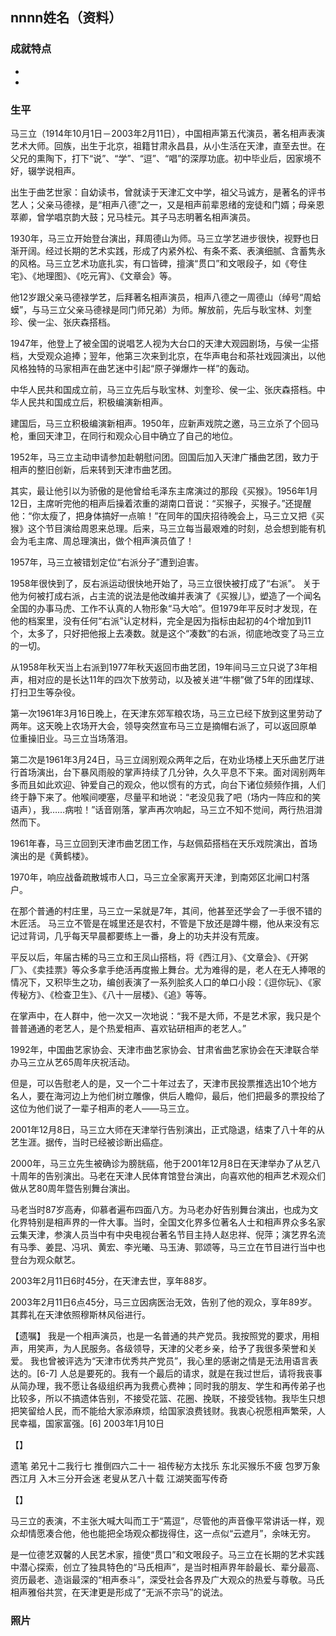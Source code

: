 ## nnnn姓名（资料）

### 成就特点

- ​
- ​


### 生平

马三立（1914年10月1日－2003年2月11日），中国相声第五代演员，著名相声表演艺术大师。回族，出生于北京，祖籍甘肃永昌县，从小生活在天津，直至去世。在父兄的熏陶下，打下“说”、“学”、“逗”、“唱”的深厚功底。初中毕业后，因家境不好，辍学说相声。

出生于曲艺世家：自幼读书，曾就读于天津汇文中学，祖父马诚方，是著名的评书艺人；父亲马德禄，是“相声八德”之一，又是相声前辈恩绪的宠徒和门婿；母亲恩萃卿，曾学唱京韵大鼓；兄马桂元。其子马志明著名相声演员。



1930年，马三立开始登台演出，拜周德山为师。马三立学艺进步很快，视野也日渐开阔。经过长期的艺术实践，形成了内紧外松、有条不紊、表演细腻、含蓄隽永的风格。马三立艺术功底扎实，有口皆碑，擅演“贯口”和文哏段子，如《夸住宅》、《地理图》、《吃元宵》、《文章会》等。

他12岁跟父亲马德禄学艺，后拜著名相声演员，相声八德之一周德山（绰号“周蛤蟆”，与马三立父亲马德禄是同门师兄弟）为师。解放前，先后与耿宝林、刘奎珍、侯一尘、张庆森搭档。



1947年，他登上了被全国的说唱艺人视为大台口的天津大观园剧场，与侯一尘搭档，大受观众追捧；翌年，他第三次来到北京，在华声电台和茶社戏园演出，以他风格独特的马家相声在曲艺迷中引起“原子弹爆炸一样”的轰动。



中华人民共和国成立前，马三立先后与耿宝林、刘奎珍、侯一尘、张庆森搭档。中华人民共和国成立后，积极编演新相声。

建国后，马三立积极编演新相声。1950年，应新声戏院之邀，马三立杀了个回马枪，重回天津卫，在同行和观众心目中确立了自己的地位。



1952年，马三立主动申请参加赴朝慰问团。回国后加入天津广播曲艺团，致力于相声的整旧创新，后来转到天津市曲艺团。



其实，最让他引以为骄傲的是他曾给毛泽东主席演过的那段《买猴》。1956年1月12日，主席听完他的相声后操着浓重的湖南口音说：“买猴子，买猴子。”还提醒他：“你太瘦了，把身体搞好一点嘛！”在同年的国庆招待晚会上，马三立又把《买猴》这个节目演给周恩来总理。后来，马三立每当最艰难的时刻，总会想到能有机会为毛主席、周总理演出，做个相声演员值了！



1957年，马三立被错划定位“右派分子”遭到迫害。

1958年很快到了，反右派运动很快地开始了，马三立很快被打成了“右派”。 关于他为何被打成右派，占主流的说法是他改编并表演了《买猴儿》，塑造了一个闻名全国的办事马虎、工作不认真的人物形象“马大哈”。但1979年平反时才发现，在他的档案里，没有任何“右派”认定材料，完全是因为指标由起初的4个增加到11个，太多了，只好把他报上去凑数。就是这个“凑数”的右派，彻底地改变了马三立的一切。

从1958年秋天当上右派到1977年秋天返回市曲艺团，19年间马三立只说了3年相声，相对应的是长达11年的四次下放劳动，以及被关进“牛棚”做了5年的团煤球、打扫卫生等杂役。



第一次1961年3月16日晚上，在天津东郊军粮农场，马三立已经下放到这里劳动了两年。这天晚上农场开大会，领导突然宣布马三立是摘帽右派了，可以返回原单 位重操旧业。马三立当场落泪。

第二次是1961年3月24日，马三立阔别观众两年之后，在劝业场楼上天乐曲艺厅进行首场演出，台下暴风雨般的掌声持续了几分钟，久久平息不下来。面对阔别两年多而且如此欢迎、钟爱自己的观众，他以惯有的方式，向台下诸位频频作揖，人们终于静下来了。他喉间哽塞，尽量平和地说：“老没见我了吧（场内一阵应和的笑语声），我……病啦！”话音刚落，掌声再次响起，马三立不知不觉间，两行热泪潸然而下。



1961年春，马三立回到天津市曲艺团工作，与赵佩茹搭档在天乐戏院演出，首场演出的是《黄鹤楼》。

1970年，响应战备疏散城市人口，马三立全家离开天津，到南郊区北闸口村落户。

在那个普通的村庄里，马三立一呆就是7年，其间，他甚至还学会了一手很不错的木匠活。 马三立不管是在城里还是农村，不管是下放还是蹲牛棚，他从来没有忘记过背词，几乎每天早晨都要练上一番，身上的功夫并没有荒废。

平反以后，年届古稀的马三立和王凤山搭档，将《西江月》、《文章会》、《开粥厂》、《卖挂票》等众多拿手绝活再度搬上舞台。尤为难得的是，老人在无人捧哏的情况下，又积毕生之功，编创表演了一系列脍炙人口的单口小段：《逗你玩》、《家传秘方》、《检查卫生》、《八十一层楼》、《追》等等。

在掌声中，在人群中，他一次又一次地说：“我不是大师，不是艺术家，我只是个普普通通的老艺人，是个热爱相声、喜欢钻研相声的老艺人。”

1992年，中国曲艺家协会、天津市曲艺家协会、甘肃省曲艺家协会在天津联合举办马三立从艺65周年庆祝活动。

但是，可以告慰老人的是，又一个二十年过去了，天津市民投票推选出10个地方名人，要在海河边上为他们树立雕像，供后人瞻仰，最后，他们把最多的票投给了这位为他们说了一辈子相声的老人——马三立。

2001年12月8日，马三立大师在天津举行告别演出，正式隐退，结束了八十年的从艺生涯。据传，当时已经被诊断出癌症。

2000年，马三立先生被确诊为膀胱癌，他于2001年12月8日在天津举办了从艺八十周年的告别演出。马老在天津人民体育馆登台演出，向喜欢他的相声艺术观众们做从艺80周年暨告别舞台演出。

马老当时87岁高寿，仰慕者遍布四面八方。为马老办好告别舞台演出，也成为文化界特别是相声界的一件大事。当时，全国文化界多位著名人士和相声界众多名家云集天津，参演人员当中有中央电视台著名节目主持人赵忠祥、倪萍；演艺界名流有马季、姜昆、冯巩、黄宏、李光曦、马玉涛、郭颂等，马三立在节目进行当中也登台为观众献艺。

2003年2月11日6时45分，在天津去世，享年88岁。

2003年2月11日6点45分，马三立因病医治无效，告别了他的观众，享年89岁。其葬礼在天津依照穆斯林风俗进行。



【遗嘱】
我是一个相声演员，也是一名普通的共产党员。我按照党的要求，用相声，用笑声，为人民服务。各级领导，天津的父老乡亲，给予了我很多荣誉和关爱。 我也曾被评选为“天津市优秀共产党员”，我心里的感谢之情是无法用语言表达的。[6-7] 
人总是要死的。我有一个最后的请求，就是在我过世后，请将我丧事从简办理，我不愿让各级组织再为我费心费神；同时我的朋友、学生和再传弟子也比较多，所以不搞遗体告别，不接受花篮、花圈、挽联，不接受钱物。我毕生只想把笑留给人民，而不能给大家添麻烦，给国家浪费钱财。我衷心祝愿相声繁荣，人民幸福，国家富强。[6] 
2003年1月10日

【】

遗笔
弟兄十二我行七
推倒四六二十一
祖传秘方太找乐
东北买猴乐不疲
包罗万象西江月
入木三分开会迷
老叟从艺八十载
江湖笑面写传奇

【】

马三立的表演，不主张大喊大叫而工于“蔫逗”，尽管他的声音像平常讲话一样，观众却情愿凑合他，他也能把全场观众都拢得住，这一点似“云遮月”，余味无穷。

是一位德艺双馨的人民艺术家，擅使“贯口”和文哏段子。马三立在长期的艺术实践中潜心探索，创立了独具特色的“马氏相声”，是当时相声界年龄最长、辈分最高、资历最老、造诣最深的“相声泰斗”，深受社会各界及广大观众的热爱与尊敬。马氏相声雅俗共赏，在天津更是形成了“无派不宗马”的说法。

### 照片

